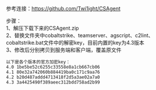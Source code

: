 参考连接：https://github.com/Twi1ight/CSAgent  

步骤：  
1、解压下载下来的CSAgent.zip  
2、替换文件夹中cobaltstrike、teamserver、agscript、c2lint、cobaltstrike.bat文件中的解密key，目前内置的key为4.3版本  
3、修改后分别拷贝到服务端和客户端，覆盖原文件  

```
以下是各个版本的官方加密key：
4.0 1be5be52c6255c33558e8a1cb667cb06
4.1 80e32a742060b884419ba0c171c9aa76
4.2 b20d487addd4713418f2d5a3ae02a7a0
4.3 3a4425490f389aeec312bdd758ad2b99
```
